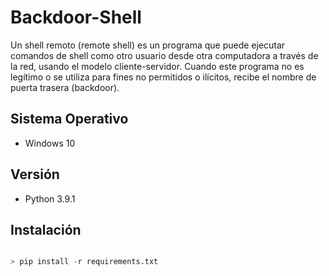 # Backdoor-Shell
Un shell remoto (remote shell) es un programa que puede ejecutar comandos de shell como otro usuario desde otra computadora a través de la red, usando el modelo cliente-servidor. Cuando este programa no es legítimo o se utiliza para fines no permitidos o ilícitos, recibe el nombre de puerta trasera (backdoor).

## Sistema Operativo
- Windows 10

## Versión
- Python 3.9.1

## Instalación
```python	

> pip install -r requirements.txt

```
